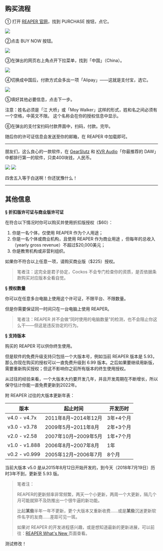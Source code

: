 

## 购买流程

① 打开 [REAPER 官网](reaper.fm)，找到 PURCHASE 按钮，点它。

![](.\1.png)

②点击 BUY NOW 按钮。

![](.\2.png)


③在弹出的网页右上角点开下拉菜单，找到「中国」（China）。

![](.\3.png)

④切换成中国后，付款方式会多出一项「Alipay」——这就是支付宝，选它。

![](.\4.png)


⑤填好其他必要信息，点击下一步。

注意：姓名必须是「江 大桥」或「Moy Walker」这样的形式，姓和名之间必须有一个空格，中英文不限。
这个名称会在你的授权信息中显示。

⑥在弹出的支付宝扫码付款界面中，扫码，付款。完毕。

随后你的许可证信息会发送至你的邮箱，在 REAPER 中加载即可。



---

朋友们，这么良心的一款软件，在 [GearSlutz](https://www.gearslutz.com/board/music-computers/1196859-daw-poll-these-do-you-use-recommend-most.html) 和 [KVR Audio](https://www.kvraudio.com/forum/viewtopic.php?p=7060349)「你最推荐的 DAW」中都排行第一的软件，只卖400块钱，人民币。

![](.\poll1.png)
![](.\poll2.png)


四舍五入等于白送啊！你还犹豫什么！



---

## 其他信息

**§  折扣版许可证与商业版许可证**

在符合以下情况时你可以购买并使用折扣版授权（$60）：

1. 你是一名个体，仅使用 REAPER 作为个人用途；
2. 你是一名个体或商业机构，且使用 REAPER 作为商业用途 ，但每年的总收入（yearly gross revenue）不超过$20,000美元；
3. 你是教育机构或非营利组织。

如果你不符合以上任意一项，请购买商业版（$225）授权。

>  笔者注：这完全是君子协定，Cockos 不会专门检查你的资质，是否依据条款购买对应版本全看自觉。



**§ 授权数量**

你可以在任意多台电脑上使用这个许可证，不限平台、不限数量。

但是你需要保证同一时间只在一台电脑上使用 REAPER。

> 笔者注：REAPER 并不会做“同时使用的电脑数量”的检测，也不会阻止你这么干——但这是违反协定的行为。

**§ 支持版本**

购买的 REAPER 可以供你终生使用。

但是软件的免费升级支持只包括一个大版本号，例如当前 REAPER 版本是 5.93，那么你现在购买的授权可以一直免费升级到 6.99 版本。之后如果要继续用新版，需要重新购买授权；但这不影响你之前所有版本的终生使用授权。

从过往的经验来看，一个大版本大约要开发几年，并且开发周期在不断增长，所以保守估计你能一直免费更新到2022年。

附 REAPER 过往的大版本更新年表：

| 版本          | 起止时间             | 开发历时  |
| ------------- | -------------------- | --------- |
| v4.0 - v4.7x  | 2011年8月~2014年12月 | 3年+4个月 |
| v3.0 - v3.78  | 2009年5月~2011年8月  | 2年+3个月 |
| v2.0 - v2.58  | 2007年10月~2009年5月 | 1年+7个月 |
| v1.0 - v1.888 | 2006年8月~2007年8月  | 1年       |
| v0.2 - v0.999 | 2005年12月~2006年7月 | 8个月     |

当前大版本 v5.0 是从2015年8月12日开始开发的，到今天（2018年7月19日）历时3年不到，更新至 5.93 版。



> 笔者注：
>
> REAPER的更新频率非常频繁，两天一个小更新，两周一个大更新，隔几个月可能就猝不及防推出一个很牛逼的新功能。
>
> 比起**某些**半年一年不更新，更个大版本又重新收费……或是**某些**沉迷更新软件名字的友商……差距可见一斑。
>
> 如果对 REAPER 的开发进程感兴趣，或是想知道最新的更新进展，可以前往：[REAPER What's New ](https://www.landoleet.org/whatsnew5.txt) 页面查看。


测试修改！




